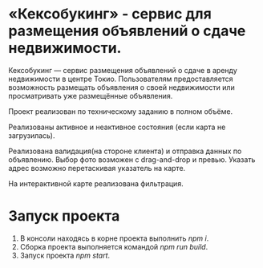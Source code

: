 # «Кексобукинг» - сервис для размещения объявлений о сдаче недвижимости.

Кексобукинг — сервис размещения объявлений о сдаче в аренду недвижимости в центре Токио. Пользователям предоставляется возможность размещать объявления о своей недвижимости или просматривать уже размещённые объявления.

Проект реализован по техническому заданию в полном объёме.

Реализованы активное и неактивное состояния (если карта не загрузилась).

Реализована валидация(на стороне клиента) и отправка данных по объявлению. Выбор фото возможен с drag-and-drop и превью. Указать адрес возможно перетаскивая указатель на карте.

На интерактивной карте реализована фильтрация.


# Запуск проекта

1. В консоли находясь в корне проекта выполнить *npm i*.
2. Сборка проекта выполняется командой *npm run build*.
3. Запуск проекта *npm start*.